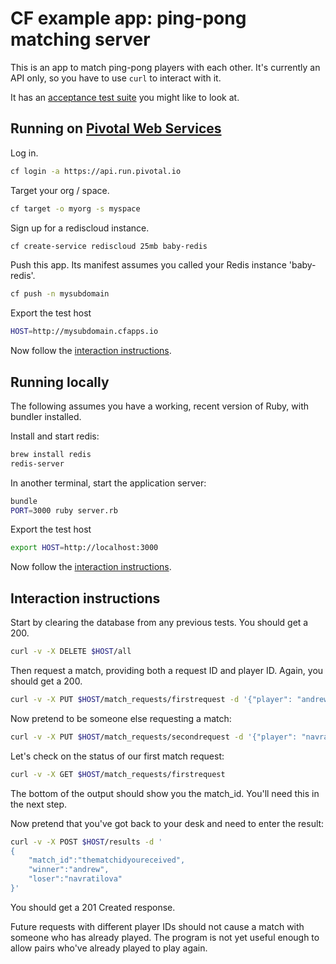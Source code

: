 # CF example app: ping-pong matching server

This is an app to match ping-pong players with each other. It's currently an
API only, so you have to use `curl` to interact with it.

It has an [acceptance test suite][acceptance-test] you might like to look at.

## Running on [Pivotal Web Services][pws]

Log in.

```bash
cf login -a https://api.run.pivotal.io
```

Target your org / space.

```bash
cf target -o myorg -s myspace
```

Sign up for a rediscloud instance.

```bash
cf create-service rediscloud 25mb baby-redis
```

Push this app. Its manifest assumes you called your Redis instance 'baby-redis'.

```bash
cf push -n mysubdomain
```

Export the test host

```bash
HOST=http://mysubdomain.cfapps.io
```

Now follow the [interaction instructions](#interaction-instructions).

## Running locally

The following assumes you have a working, recent version of Ruby, with bundler installed.

Install and start redis:

```bash
brew install redis
redis-server
```

In another terminal, start the application server:

```bash
bundle
PORT=3000 ruby server.rb
```

Export the test host

```bash
export HOST=http://localhost:3000
```

Now follow the [interaction instructions](#interaction-instructions).

## Interaction instructions

Start by clearing the database from any previous tests.
You should get a 200.

```bash
curl -v -X DELETE $HOST/all
```

Then request a match, providing both a request ID and player ID. Again, you
should get a 200.

```bash
curl -v -X PUT $HOST/match_requests/firstrequest -d '{"player": "andrew"}'
```

Now pretend to be someone else requesting a match:

```bash
curl -v -X PUT $HOST/match_requests/secondrequest -d '{"player": "navratilova"}'
```

Let's check on the status of our first match request:

```bash
curl -v -X GET $HOST/match_requests/firstrequest
```

The bottom of the output should show you the match_id. You'll need this in the
next step.

Now pretend that you've got back to your desk and need to enter the result:

```bash
curl -v -X POST $HOST/results -d '
{
    "match_id":"thematchidyoureceived",
    "winner":"andrew",
    "loser":"navratilova"
}'
```

You should get a 201 Created response.

Future requests with different player IDs should not cause a match with someone
who has already played. The program is not yet useful enough to
allow pairs who've already played to play again.

[acceptance-test]:https://github.com/camelpunch/pong_matcher_acceptance
[pws]:https://run.pivotal.io
